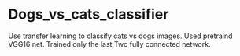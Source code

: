 # Dogs_vs_cats_classifier
Use transfer learning to classify cats vs dogs images.
Used pretraind VGG16 net.
Trained only the last Two fully connected network.

